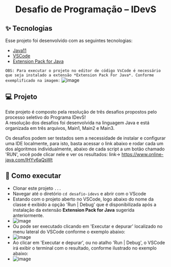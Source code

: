 <h1 align="center">Desafio de Programação – IDevS</h1>

## ✨ Tecnologias

Esse projeto foi desenvolvido com as seguintes tecnologias:

- [Java11](https://www.java.com/pt-BR/)
- [VSCode](https://code.visualstudio.com/)
- [Extension Pack for Java](https://marketplace.visualstudio.com/items?itemName=vscjava.vscode-java-pack)

```OBS: Para executar o projeto no editor de código VsCode é necessário que seja instalado a extensão *Extension Pack For Java*. Conforme exemplificado na imagem:```
![image](https://user-images.githubusercontent.com/37172038/160837003-61022183-dc1e-4cdf-adc1-99c3d04e8098.png)

## 💻 Projeto

Este projeto é composto pela resolução de três desafios propostos pelo processo seletivo do Programa IDevS! <br>
A resolução dos desafios foi desenvolvida na linguagem Java e está organizada em três arquivos, Main1, Main2 e Main3.

Os desafios podem ser testados sem a necessidade de instalar e configurar uma IDE localmente, para isto, basta acessar o link abaixo e rodar cada um dos
algoritmos individualmente, abaixo de cada script a um botão chamado 'RUN', você pode clicar nele e ver os resultados:
link-> https://www.online-java.com/lHYv6aQsWt

## 🚀 Como executar

- Clonar este projeto `...`
- Navegar até o diretório `cd desafio-idevs` e abrir com o VScode
- Estando com o projeto aberto no VSCode, logo abaixo do nome da classe é exibido a opção 'Run | Debug' que é disponibilizada após a instalação da extensão **Extension Pack for Java** sugerida anteriormente.
- ![image](https://user-images.githubusercontent.com/37172038/160838005-7e83a727-607e-4bf9-826e-52d9b71d1400.png)
- Ou pode ser executado clicando em 'Executar e depurar' localizado no menu lateral do VSCode conforme o exemplo abaixo:
- ![image](https://user-images.githubusercontent.com/37172038/160838605-6a288563-f858-42a5-a366-6e8b20b35f6a.png)
- Ao clicar em 'Executar e depurar', ou no atalho 'Run | Debug', o VSCode irá exibir o terminal com o resultado, conforme ilustrado no exemplo abaixo:
- ![image](https://user-images.githubusercontent.com/37172038/160838766-905bc78b-05bd-42e1-95da-5b4044642eb2.png)
